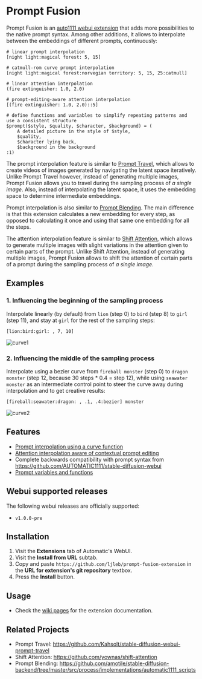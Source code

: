 # Prompt Fusion

Prompt Fusion is an [auto1111 webui extension](https://github.com/AUTOMATIC1111/stable-diffusion-webui/wiki/Developing-extensions) that adds more possibilities to the native prompt syntax. Among other additions, it allows to interpolate between the embeddings of different prompts, continuously:

```
# linear prompt interpolation
[night light:magical forest: 5, 15]

# catmull-rom curve prompt interpolation
[night light:magical forest:norvegian territory: 5, 15, 25:catmull]

# linear attention interpolation
(fire extinguisher: 1.0, 2.0)

# prompt-editing-aware attention interpolation
[(fire extinguisher: 1.0, 2.0)::5]

# define functions and variables to simplify repeating patterns and use a consistent structure
$prompt($style, $quality, $character, $background) = (
    A detailed picture in the style of $style,
    $quality,
    $character lying back,
    $background in the background
:1)
```

The prompt interpolation feature is similar to [Prompt Travel](https://github.com/Kahsolt/stable-diffusion-webui-prompt-travel), which allows to create videos of images generated by navigating the latent space iteratively. Unlike Prompt Travel however, instead of generating multiple images, Prompt Fusion allows you to travel during the sampling process of *a single image*. Also, instead of interpolating the latent space, it uses the embedding space to determine intermediate embeddings. 

Prompt interpolation is also similar to [Prompt Blending](https://github.com/amotile/stable-diffusion-backend/tree/master/src/process/implementations/automatic1111_scripts). The main difference is that this extension calculates a new embedding for every step, as opposed to calculating it once and using that same one embedding for all the steps. 

The attention interpolation feature is similar to [Shift Attention](https://github.com/yownas/shift-attention), which allows to generate multiple images with slight variations in the attention given to certain parts of the prompt. Unlike Shift Attention, instead of generating multiple images, Prompt Fusion allows to shift the attention of certain parts of a prompt during the sampling process of *a single image*.

## Examples

### 1. Influencing the beginning of the sampling process

Interpolate linearly (by default) from `lion` (step 0) to `bird` (step 8) to `girl` (step 11), and stay at `girl` for the rest of the sampling steps:

```
[lion:bird:girl: , 7, 10]
```

![curve1](https://user-images.githubusercontent.com/32277961/214725976-b72bafc6-0c5d-4491-9c95-b73da41da082.gif)

### 2. Influencing the middle of the sampling process

Interpolate using a bezier curve from `fireball monster` (step 0) to `dragon monster` (step 12, because 30 steps * 0.4 = step 12), while using `seawater monster` as an intermediate control point to steer the curve away during interpolation and to get creative results:

```
[fireball:seawater:dragon: , .1, .4:bezier] monster
```

![curve2](https://user-images.githubusercontent.com/32277961/214941229-2dccad78-f856-42bb-ae6b-16b65b273cda.gif)

## Features
- [Prompt interpolation using a curve function](https://github.com/ljleb/prompt-fusion-extension/wiki/Prompt-Interpolation)
- [Attention interpolation aware of contextual prompt editing](https://github.com/ljleb/prompt-fusion-extension/wiki/Attention-Interpolation)
- Complete backwards compatibility with prompt syntax from https://github.com/AUTOMATIC1111/stable-diffusion-webui
- [Prompt variables and functions](https://github.com/ljleb/prompt-fusion-extension/wiki/Prompt-Variables)

## Webui supported releases

The following webui releases are officially supported:
- `v1.0.0-pre`

## Installation
1. Visit the **Extensions** tab of Automatic's WebUI.
2. Visit the **Install from URL** subtab.
3. Copy and paste `https://github.com/ljleb/prompt-fusion-extension` in the **URL for extension's git repository** textbox.
4. Press the **Install** button. 


## Usage
- Check the [wiki pages](https://github.com/ljleb/fusion/wiki) for the extension documentation.

## Related Projects

- Prompt Travel: https://github.com/Kahsolt/stable-diffusion-webui-prompt-travel
- Shift Attention: https://github.com/yownas/shift-attention
- Prompt Blending: https://github.com/amotile/stable-diffusion-backend/tree/master/src/process/implementations/automatic1111_scripts
